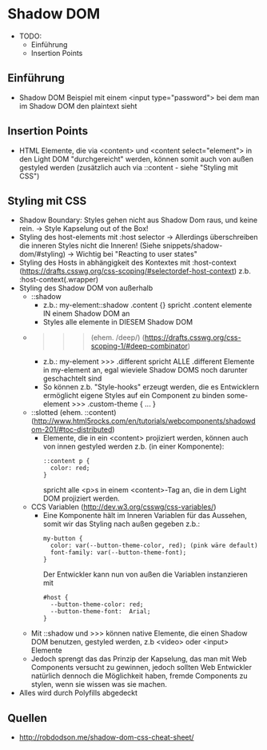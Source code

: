 # Shadow DOM

- TODO:
  - Einführung
  - Insertion Points

## Einführung
- Shadow DOM Beispiel mit einem &lt;input type="password"&gt; bei dem man im Shadow DOM den plaintext sieht

## Insertion Points
- HTML Elemente, die via &lt;content&gt; und &lt;content select="element"&gt; in den Light DOM "durchgereicht" werden, können somit auch von außen gestyled werden (zusätzlich auch via ::content - siehe "Styling mit CSS")

## Styling mit CSS
- Shadow Boundary: Styles gehen nicht aus Shadow Dom raus, und keine rein.
  -> Style Kapselung out of the Box!
- Styling des host-elements mit :host selector
  -> Allerdings überschreiben die inneren Styles nicht die Inneren!
  (Siehe snippets/shadow-dom/#styling)
  -> Wichtig bei "Reacting to user states"
- Styling des Hosts in abhängigkeit des Kontextes mit :host-context
  (https://drafts.csswg.org/css-scoping/#selectordef-host-context)
  z.b. :host-context(.wrapper)
- Styling des Shadow DOM von außerhalb
  - ::shadow
    - z.b.: my-element::shadow .content {} spricht .content elemente IN einem Shadow DOM an
    - Styles alle elemente in DIESEM Shadow DOM
  - >>> (ehem. /deep/)
    (https://drafts.csswg.org/css-scoping-1/#deep-combinator)
    - z.b.: my-element >>> .different spricht ALLE .different Elemente in my-element an, egal wieviele Shadow DOMS noch darunter geschachtelt sind
    - So können z.b. "Style-hooks" erzeugt werden, die es Entwicklern ermöglicht eigene Styles auf ein Component zu binden
      some-element >>> .custom-theme { ... }
  - ::slotted (ehem. ::content)
    (http://www.html5rocks.com/en/tutorials/webcomponents/shadowdom-201/#toc-distributed)
    - Elemente, die in ein &lt;content> projiziert werden, können auch von innen gestyled werden
      z.b. (in einer Komponente):
      ```
      ::content p {
        color: red;
      }
      ```
      spricht alle &lt;p>s in einem &lt;content>-Tag an, die in dem Light DOM projiziert werden.
  - CCS Variablen
    (http://dev.w3.org/csswg/css-variables/)
    - Eine Komponente hält im Inneren Variablen für das Aussehen, somit wir das Styling nach außen gegeben
      z.b.:
      ```
      my-button {
        color: var(--button-theme-color, red); (pink wäre default)
        font-family: var(--button-theme-font);
      }
      ```
      Der Entwickler kann nun von außen die Variablen instanzieren mit
      ```
      #host {
        --button-theme-color: red;
        --button-theme-font:  Arial;
      }
      ```
  - Mit ::shadow und >>> können native Elemente, die einen Shadow DOM benutzen, gestyled werden, z.b &lt;video&gt; oder &lt;input&gt; Elemente
  - Jedoch sprengt das das Prinzip der Kapselung, das man mit Web Components versucht zu gewinnen, jedoch sollten Web Entwickler natürlich dennoch die Möglichkeit haben, fremde Components zu stylen, wenn sie wissen was sie machen.
- Alles wird durch Polyfills abgedeckt


## Quellen
- http://robdodson.me/shadow-dom-css-cheat-sheet/
